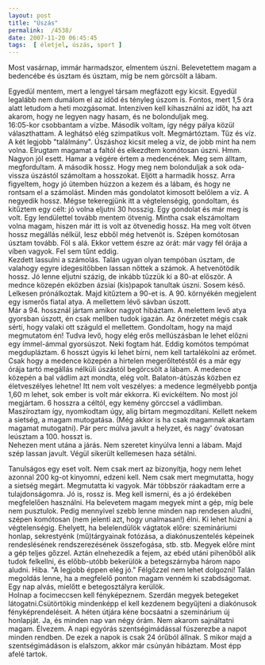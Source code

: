 ```yaml
---
layout: post
title: "Úszás"
permalink:  /4538/ 
date: 2007-11-20 06:45:45
tags:  [ életjel, úszás, sport ] 
---
```

Most vasárnap, immár harmadszor, elmentem úszni. Belevetettem magam a bedencébe és úsztam és úsztam, míg be nem görcsölt a lábam.

<!--break-->

Egyedül mentem, mert a lengyel társam megfázott egy kicsit. Egyedül legalább nem dumálom el az időd és tényleg úszom is. Fontos, mert 1,5 óra alatt letudom a heti mozgásomat. Intenzíven kell kihasználni az időt, ha azt akarom, hogy ne legyen nagy hasam, és ne bolonduljak meg.  
16:05-kor csobbantam a vízbe. Második voltam, így négy pálya közül választhattam. A leghátsó elég szimpatikus volt. Megmártóztam. Tűz és víz. A két legjobb "találmány". Úszáshoz kicsit meleg a víz, de jobb mint ha nem volna. Elrugtam magamat a faltól és elkezdtem komótosan úszni. Hmm. Nagyon jól esett. Hamar a végére értem a medencének. Meg sem álltam, megfordultam. A második hossz. Hogy meg nem bolonduljak a sok oda-vissza úszástól számoltam a hosszokat. Eljött a harmadik hossz. Arra figyeltem, hogy jó ütemben húzzon a kezem és a lábam, és hogy ne rontsam el a számolást. Minden más gondolatot kimosott belőlem a víz. A negyedik hossz. Mégse tekeregjünk itt a végtelenségig, gondoltam, és kitűztem egy célt: jó volna eljutni 30 hosszig. Egy gondolat és már meg is volt. Egy lendülettel tovább mentem ötvenig. Mintha csak elszámoltam volna magam, hiszen már itt is volt az ötvenedig hossz. Ha meg volt ötven hossz megállás nélkül, lesz ebből még hetvenöt is. Szépen komótosan úsztam tovább. Föl s alá. Ekkor vettem észre az órát: már vagy fél órája a víben vagyok. Fel sem tűnt eddig.  
Kezdett lassulni a számolás. Talán ugyan olyan tempóban úsztam, de valahogy egyre idegesítőbben lassan nőttek a számok. A hetvenötödik hossz. Jó lenne eljutni százig, de inkább tűzzük ki a 80-at először. A mednce közepén eközben ázsiai (kis)papok tanultak úszni. Sosem késő. Lelkesen prónálkoztak. Majd kitűztem a 90-et is. A 90. környékén megjelent egy ismerős fiatal atya. A mellettem lévő sávban úszott.   
Már a 94. hossznál jártam amikor nagyot hibáztam. A melettem levő atya gyorsban úszott, én csak mellben tudok igazán. Az önérzetet mégis csak sérti, hogy valaki ott száguld el mellettem. Gondoltam, hogy na majd megmutatom én! Tudva levő, hogy elég erős mellúszásban le lehet előzni egy ímmel-ámmal gyorsúszot. Neki fogtam hát. Eddig komótos tempómat megdupláztam. 6 hosszt úgyis ki lehet bírni, nem kell tartalékolni az erőmet.  
Csak hogy a medence közepén a hirtelen megerőltetéstől és a már egy órája tartó megállás nélküli úszástól begörcsölt a lábam. A medence közepén a bal vádlim azt mondta, elég volt. Balaton-átúszás közben ez életveszélyes lehetne! Itt nem volt veszélyes: a medence legmélyebb pontja 1,60 m lehet, sok ember is volt már ekkorra. Ki evickéltem. No most jól megjártam. 6 hosszra a céltól, egy kemény görccsel a vádlimban. Maszíroztam így, nyomkodtam úgy, alig bírtam megmozdítani. Kellett nekem a sietség, a magam mutogatása. (Még akkor is ha csak magamnak akartam magamat mutogatni). Pár perc múlva javult a helyzet, és nagy' óvatosan leúsztam a 100. hosszt is.  
Nehezen ment utána a járás. Nem szeretet kinyúlva lenni a lábam. Majd szép lassan javult. Végül sikerült kellemesen haza sétálni.

Tanulságos egy eset volt. Nem csak mert az bizonyítja, hogy nem lehet azonnal 200 kg-ot kinyomni, edzeni kell. Nem csak mert megmutatta, hogy a sietség megárt. Megmutatta ki vagyok. Már többször ráakadtam erre a tulajdonságomra. Jó is, rossz is. Meg kell ismerni, és a jó érdekében megfelelően használni. Ha belevetem magam megyek mint a gép, míg bele nem pusztulok. Pedig mennyivel szebb lenne minden nap rendesen aludni, szépen komótosan (nem jelenti azt, hogy unalmasan!) élni. Ki lehet húzni a végtelenségig. Ehelyett, ha belelendülök vágtatok előre: szemináriumi honlap, sekrestyénk (mű)tárgyainak fotózása, a diakónuszentelés képeinek rendeslésének rendszerezésének összefogása, stb. stb. Megyek előre mint a gép teljes gőzzel. Aztán elnehezedik a fejem, az ebéd utáni pihenőből alik tudok felkellni, és előbb-utóbb bekerülök a betegszárnyba három napo aludni. Hiba. "A legjobb éppen elég jó." Félgőzzel nem lehet dolgozni! Talán megoldás lenne, ha a megfelelő ponton magam venném ki szabdságomat. Egy nap alvás, mielőtt e betegosztályra kerülök.  
Holnap a focimeccsen kell fényképeznem. Szerdán megyek betegeket látogatni.Csütörtökig mindenképp el kell kezdenem begyűjteni a diakónusok fényképrendeléseit. A héten útjára kéne bocsáatni a szeminárium új honlapját. Ja, és minden nap van négy órám. Nem akarom sajnáltatni magam. Élvezem. A napi egyórás szentségimádással fúszerezbe a napot minden rendben. De ezek a napok is csak 24 órűból állnak. S mikor majd a szentségimádáson is elalszom, akkor már csúnyán hibáztam. Most épp afelé tartok.